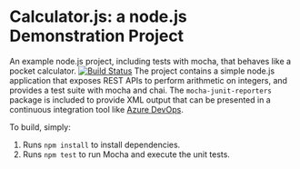 Calculator.js: a node.js Demonstration Project
==============================================
An example node.js project, including tests with mocha, that behaves like
a pocket calculator.
[![Build Status](https://dev.azure.com/victoroburudevops/ntegrating%20External%20Source%20Control%20with%20Azure%20Pipelines/_apis/build/status/victorbmc.calculator?branchName=master)](https://dev.azure.com/victoroburudevops/ntegrating%20External%20Source%20Control%20with%20Azure%20Pipelines/_build/latest?definitionId=6&branchName=master)
The project contains a simple node.js application that exposes REST APIs
to perform arithmetic on integers, and provides a test suite with mocha
and chai.  The `mocha-junit-reporters` package is included to provide XML
output that can be presented in a continuous integration tool like
[Azure DevOps](https://azure.com/devops).

To build, simply:

1. Runs `npm install` to install dependencies.
2. Runs `npm test` to run Mocha and execute the unit tests.

